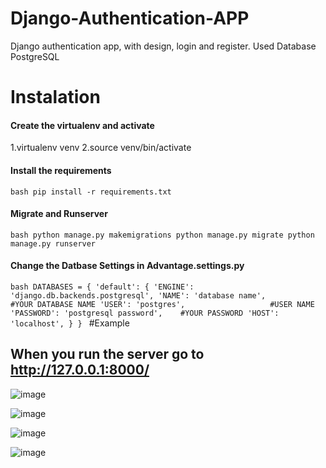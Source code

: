 # Django-Authentication-APP
Django authentication app, with design, login and register. Used Database PostgreSQL



# Instalation
#### Create the virtualenv and activate

1.virtualenv venv
2.source venv/bin/activate

#### Install the requirements
``bash
pip install -r requirements.txt
``


#### Migrate and Runserver
``bash
python manage.py makemigrations
python manage.py migrate
python manage.py runserver
``

#### Change the Datbase Settings in Advantage.settings.py
``bash
DATABASES = {
    'default': {
        'ENGINE': 'django.db.backends.postgresql',
        'NAME': 'database name',              #YOUR DATABASE NAME
        'USER': 'postgres',                   #USER NAME
        'PASSWORD': 'postgresql password',    #YOUR PASSWORD
        'HOST': 'localhost',
    }
}
``
#Example

## When you run the server go to http://127.0.0.1:8000/
 
![image](https://user-images.githubusercontent.com/80199144/151259577-65ccea8c-85e1-4da1-9417-3c0e3358941c.png)

![image](https://user-images.githubusercontent.com/80199144/151259656-77de43be-d7dd-4e1c-a529-01d9eec3bb56.png)


![image](https://user-images.githubusercontent.com/80199144/151259624-884a82db-dfa6-4e2a-8ea0-e5f628e0a988.png)

![image](https://user-images.githubusercontent.com/80199144/151259702-123bd625-aae6-4633-b711-5a817787b28c.png)

